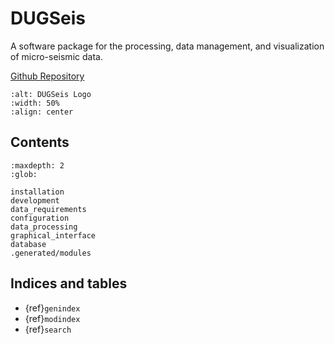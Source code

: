 # DUGSeis

A software package for the processing, data management, and visualization of
micro-seismic data.

[Github Repository](https://github.com/swiss-seismological-service/DUGseis)

```{image} static/dug_seis_logo.svg
:alt: DUGSeis Logo
:width: 50%
:align: center
```

## Contents

```{toctree}
:maxdepth: 2
:glob:

installation
development
data_requirements
configuration
data_processing
graphical_interface
database
.generated/modules
```


## Indices and tables

* {ref}`genindex`
* {ref}`modindex`
* {ref}`search`
